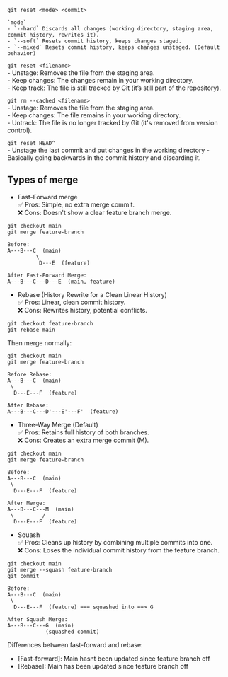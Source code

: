 `git reset <mode> <commit>`  

    `mode`
    - `--hard` Discards all changes (working directory, staging area, commit history, rewrites it).
    - `--soft` Resets commit history, keeps changes staged.
    - `--mixed` Resets commit history, keeps changes unstaged. (Default behavior)

`git reset <filename>`  
    - Unstage: Removes the file from the staging area.  
    - Keep changes: The changes remain in your working directory.  
    - Keep track: The file is still tracked by Git (it’s still part of the repository).  

`git rm --cached <filename>`  
    - Unstage: Removes the file from the staging area.  
    - Keep changes: The file remains in your working directory.  
    - Untrack: The file is no longer tracked by Git (it's removed from version control).  

`git reset HEAD^`  
    - Unstage the last commit and put changes in the working directory
    - Basically going backwards in the commit history and discarding it.


## Types of merge
 
- Fast-Forward merge  
✅ Pros: Simple, no extra merge commit.  
❌ Cons: Doesn't show a clear feature branch merge.
``` 
git checkout main
git merge feature-branch
```
```
Before:  
A---B---C  (main)  
         \  
          D---E  (feature)  

After Fast-Forward Merge:  
A---B---C---D---E  (main, feature)
```
- Rebase (History Rewrite for a Clean Linear History)   
✅ Pros: Linear, clean commit history.  
❌ Cons: Rewrites history, potential conflicts.
```
git checkout feature-branch
git rebase main
```
Then merge normally:
```
git checkout main
git merge feature-branch
```
```
Before Rebase:
A---B---C  (main)
 \    
  D---E---F  (feature)

After Rebase:
A---B---C---D'---E'---F'  (feature)
```

- Three-Way Merge (Default)  
✅ Pros: Retains full history of both branches.  
❌ Cons: Creates an extra merge commit (M).
```
git checkout main
git merge feature-branch
```
```
Before:  
A---B---C  (main)  
 \     
  D---E---F  (feature)  

After Merge:
A---B---C---M  (main)
 \         /
  D---E---F  (feature)
```

- Squash  
✅ Pros: Cleans up history by combining multiple commits into one.  
❌ Cons: Loses the individual commit history from the feature branch.  
```
git checkout main
git merge --squash feature-branch
git commit
```
```
Before:  
A---B---C  (main)  
 \     
  D---E---F  (feature) === squashed into ==> G  

After Squash Merge:  
A---B---C---G  (main)
            (squashed commit)  
```


Differences between fast-forward and rebase:
- [Fast-forward]:   Main hasnt been updated since feature branch off
- [Rebase]:         Main has been updated since feature branch off